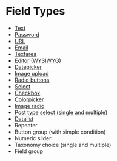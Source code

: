 # Field Types

* [Text](text.md)
* [Password](password.md)
* [URL](url.md)
* [Email](email.md)
* [Textarea](textarea.md)
* [Editor (WYSIWYG)](editor.md)
* [Datepicker](datepicker.md)
* [Image upload](upload.md)
* [Radio buttons](radio.md)
* [Select](select.md)
* [Checkbox](checkbox.md)
* [Colorpicker](colorpicker.md)
* [Image radio](image-radio.md)
* [Post type select (single and multiple)](post-type-select.md)
* [Datalist](datalist.md)
* Repeater
* Button group (with simple condition)
* Numeric slider
* Taxonomy choice (single and multiple)
* Field group